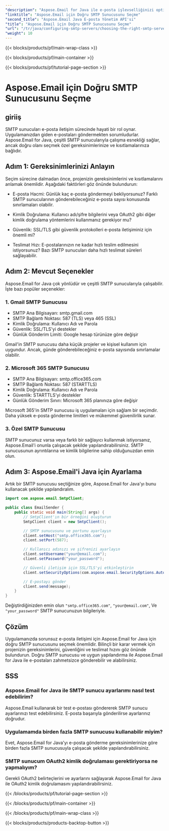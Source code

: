 ```yaml
---
"description": "Aspose.Email for Java ile e-posta işlevselliğinizi optimize edin. Doğru SMTP sunucusunu nasıl seçeceğinizi ve e-postaları zahmetsizce nasıl göndereceğinizi öğrenin."
"linktitle": "Aspose.Email için Doğru SMTP Sunucusunu Seçme"
"second_title": "Aspose.Email Java E-posta Yönetim API'si"
"title": "Aspose.Email için Doğru SMTP Sunucusunu Seçme"
"url": "/tr/java/configuring-smtp-servers/choosing-the-right-smtp-server/"
"weight": 10
---
```


{{< blocks/products/pf/main-wrap-class >}}

{{< blocks/products/pf/main-container >}}

{{< blocks/products/pf/tutorial-page-section >}}

# Aspose.Email için Doğru SMTP Sunucusunu Seçme


## giriiş

SMTP sunucuları e-posta iletişim sürecinde hayati bir rol oynar. Uygulamanızdan giden e-postaları göndermekten sorumludurlar. Aspose.Email for Java, çeşitli SMTP sunucularıyla çalışma esnekliği sağlar, ancak doğru olanı seçmek özel gereksinimlerinize ve kısıtlamalarınıza bağlıdır.

## Adım 1: Gereksinimlerinizi Anlayın

Seçim sürecine dalmadan önce, projenizin gereksinimlerini ve kısıtlamalarını anlamak önemlidir. Aşağıdaki faktörleri göz önünde bulundurun:

- E-posta Hacmi: Günlük kaç e-posta göndermeyi bekliyorsunuz? Farklı SMTP sunucularının gönderebileceğiniz e-posta sayısı konusunda sınırlamaları olabilir.

- Kimlik Doğrulama: Kullanıcı adı/şifre bilgilerini veya OAuth2 gibi diğer kimlik doğrulama yöntemlerini kullanmanız gerekiyor mu?

- Güvenlik: SSL/TLS gibi güvenlik protokolleri e-posta iletişiminiz için önemli mi?

- Teslimat Hızı: E-postalarınızın ne kadar hızlı teslim edilmesini istiyorsunuz? Bazı SMTP sunucuları daha hızlı teslimat süreleri sağlayabilir.

## Adım 2: Mevcut Seçenekler

Aspose.Email for Java çok yönlüdür ve çeşitli SMTP sunucularıyla çalışabilir. İşte bazı popüler seçenekler:

### 1. Gmail SMTP Sunucusu

- SMTP Ana Bilgisayarı: smtp.gmail.com
- SMTP Bağlantı Noktası: 587 (TLS) veya 465 (SSL)
- Kimlik Doğrulama: Kullanıcı Adı ve Parola
- Güvenlik: SSL/TLS'yi destekler
- Günlük Gönderim Limiti: Google hesap türünüze göre değişir

Gmail'in SMTP sunucusu daha küçük projeler ve kişisel kullanım için uygundur. Ancak, günde gönderebileceğiniz e-posta sayısında sınırlamalar olabilir.

### 2. Microsoft 365 SMTP Sunucusu

- SMTP Ana Bilgisayarı: smtp.office365.com
- SMTP Bağlantı Noktası: 587 (STARTTLS)
- Kimlik Doğrulama: Kullanıcı Adı ve Parola
- Güvenlik: STARTTLS'yi destekler
- Günlük Gönderim Sınırı: Microsoft 365 planınıza göre değişir

Microsoft 365'in SMTP sunucusu iş uygulamaları için sağlam bir seçimdir. Daha yüksek e-posta gönderme limitleri ve mükemmel güvenilirlik sunar.

### 3. Özel SMTP Sunucusu

SMTP sunucunuz varsa veya farklı bir sağlayıcı kullanmak istiyorsanız, Aspose.Email'i onunla çalışacak şekilde yapılandırabilirsiniz. SMTP sunucusunun ayrıntılarına ve kimlik bilgilerine sahip olduğunuzdan emin olun.

## Adım 3: Aspose.Email'i Java için Ayarlama

Artık bir SMTP sunucusu seçtiğinize göre, Aspose.Email for Java'yı bunu kullanacak şekilde yapılandıralım.

```java
import com.aspose.email.SmtpClient;

public class EmailSender {
    public static void main(String[] args) {
        // SmtpClient'ın bir örneğini oluşturun
        SmtpClient client = new SmtpClient();

        // SMTP sunucusunu ve portunu ayarlayın
        client.setHost("smtp.office365.com");
        client.setPort(587);

        // Kullanıcı adınızı ve şifrenizi ayarlayın
        client.setUsername("your@email.com");
        client.setPassword("your_password");

        // Güvenli iletişim için SSL/TLS'yi etkinleştirin
        client.setSecurityOptions(com.aspose.email.SecurityOptions.Auto);

        // E-postayı gönder
        client.send(message);
    }
}
```

Değiştirdiğinizden emin olun `"smtp.office365.com"`, `"your@email.com"`, Ve `"your_password"` SMTP sunucunuzun bilgileriyle.

## Çözüm

Uygulamanızda sorunsuz e-posta iletişimi için Aspose.Email for Java için doğru SMTP sunucusunu seçmek önemlidir. Bilinçli bir karar vermek için projenizin gereksinimlerini, güvenliğini ve teslimat hızını göz önünde bulundurun. Doğru SMTP sunucusu ve uygun yapılandırma ile Aspose.Email for Java ile e-postaları zahmetsizce gönderebilir ve alabilirsiniz.

## SSS

### Aspose.Email for Java ile SMTP sunucu ayarlarımı nasıl test edebilirim?

Aspose.Email kullanarak bir test e-postası göndererek SMTP sunucu ayarlarınızı test edebilirsiniz. E-posta başarıyla gönderilirse ayarlarınız doğrudur.

### Uygulamamda birden fazla SMTP sunucusu kullanabilir miyim?

Evet, Aspose.Email for Java'yı e-posta gönderme gereksinimlerinize göre birden fazla SMTP sunucusuyla çalışacak şekilde yapılandırabilirsiniz.

### SMTP sunucum OAuth2 kimlik doğrulaması gerektiriyorsa ne yapmalıyım?

Gerekli OAuth2 belirteçlerini ve ayarlarını sağlayarak Aspose.Email for Java ile OAuth2 kimlik doğrulamasını yapılandırabilirsiniz.

{{< /blocks/products/pf/tutorial-page-section >}}

{{< /blocks/products/pf/main-container >}}

{{< /blocks/products/pf/main-wrap-class >}}

{{< blocks/products/products-backtop-button >}}